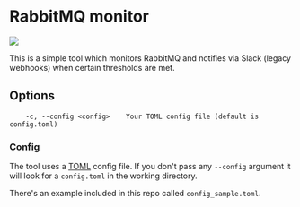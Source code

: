 # RabbitMQ monitor

![](https://github.com/zbrox/rmq_monitor/workflows/Build/badge.svg)

This is a simple tool which monitors RabbitMQ and notifies via Slack (legacy webhooks) when certain thresholds are met.

## Options

```
    -c, --config <config>    Your TOML config file (default is config.toml)
```

### Config

The tool uses a [TOML](https://github.com/toml-lang/toml) config file. If you don't pass any `--config` argument it will look for a `config.toml` in the working directory.

There's an example included in this repo called `config_sample.toml`.

